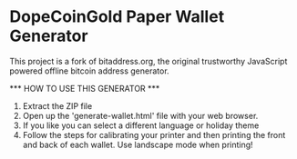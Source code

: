 DopeCoinGold Paper Wallet Generator
============

This project is a fork of bitaddress.org, the original trustworthy
JavaScript powered offline bitcoin address generator. 

*** HOW TO USE THIS GENERATOR ***

1) Extract the ZIP file
2) Open up the 'generate-wallet.html' file with your web browser. 
3) If you like you can select a different language or holiday theme
4) Follow the steps for calibrating your printer and then printing
   the front and back of each wallet. Use landscape mode when printing!
